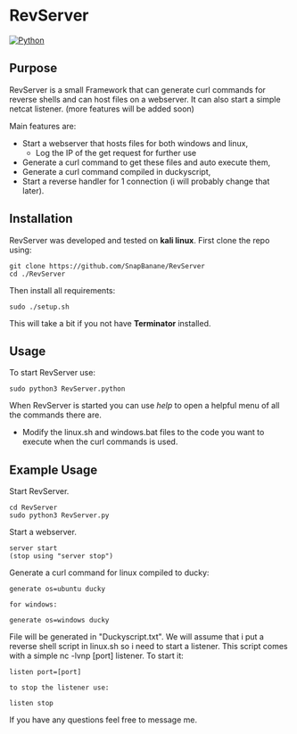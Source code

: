 # RevServer

[![Python](https://img.shields.io/badge/Python-%E2%89%A5%203.6-yellow.svg)](https://www.python.org/)


## Purpose
RevServer is a small Framework that can generate curl commands for reverse shells and can host files on a webserver. It can also start a simple netcat listener. (more features will be added soon)

Main features are:
- Start a webserver that hosts files for both windows and linux,
  - Log the IP of the get request for further use
- Generate a curl command to get these files and auto execute them,
- Generate a curl command compiled in duckyscript,
- Start a reverse handler for 1 connection (i will probably change that later).

## Installation
RevServer was developed and tested on **kali linux**.
First clone the repo using:
```
git clone https://github.com/SnapBanane/RevServer
cd ./RevServer
```
Then install all requirements:
```
sudo ./setup.sh
```
This will take a bit if you not have **Terminator** installed.

## Usage
To start RevServer use:
```
sudo python3 RevServer.python
```
When RevServer is started you can use *help* to open a helpful menu of all the commands there are.
- Modify the linux.sh and windows.bat files to the code you want to execute when the curl commands is used.

## Example Usage

Start RevServer.
```
cd RevServer
sudo python3 RevServer.py
```
Start a webserver.
```
server start
(stop using "server stop")
```
Generate a curl command for linux compiled to ducky:
```
generate os=ubuntu ducky

for windows:

generate os=windows ducky
```
File will be generated in "Duckyscript.txt". We will assume that i put a reverse shell script in linux.sh so i need to start a listener. This script comes with a simple nc -lvnp [port] listener. To start it:
```
listen port=[port]

to stop the listener use:

listen stop
```
If you have any questions feel free to message me.

